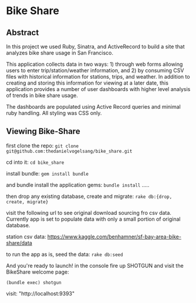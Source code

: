 # Bike Share

## Abstract

In this project we used Ruby, Sinatra, and ActiveRecord to build a site that analyzes bike share usage in San Francisco.

This application collects data in two ways: 1) through web forms allowing users to enter trip/station/weather information, and 2) by consuming CSV files with historical information for stations, trips, and weather. In addition to creating and storing this information for viewing at a later date, this application provides a number of user dashboards with higher level analysis of trends in bike share usage.

The dashboards are populated using Active Record queries and minimal ruby handling. All styling was CSS only.

## Viewing Bike-Share

first clone the repo:
`git clone git@github.com:thedanielvogelsang/bike_share.git`

cd into it:
`cd bike_share`

install bundle:
`gem install bundle`

and bundle install the application gems:
`bundle install`
.....


then drop any existing database, create and migrate:
`rake db:{drop, create, migrate}`

visit the following url to see original download sourcing fro csv data. Currently app is set to populate data with only a small portion of original database.

station csv data:
https://www.kaggle.com/benhamner/sf-bay-area-bike-share/data

to run the app as is, seed the data:
`rake db:seed`

And you're ready to launch! in the console fire up SHOTGUN and visit the BikeShare welcome page:

`(bundle exec) shotgun`

visit: "http://localhost:9393"
